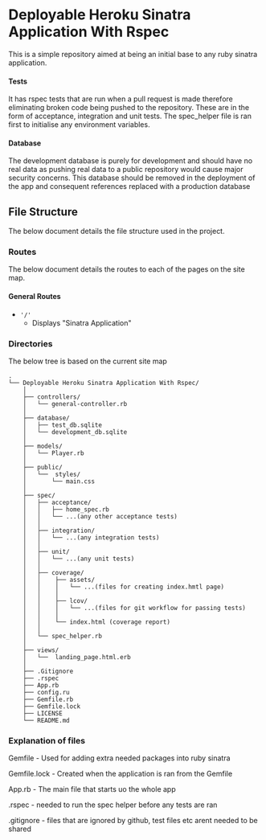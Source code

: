 # Deployable Heroku Sinatra Application With Rspec
This is a simple repository aimed at being an initial base to any ruby sinatra application.

#### Tests
It has rspec tests that are run when a pull request is made therefore eliminating broken code being pushed to the repository. These are in the form of acceptance, integration and unit tests. The spec_helper file is ran first to initialise any environment variables.

#### Database
The development database is purely for development and should have no real data as pushing real data to a public repository would cause major security concerns. This database should be removed in the deployment of the app and consequent references replaced with a production database  

  
## File Structure
The below document details the file structure used in the project.

### Routes
The below document details the routes to each of the pages on the site map.
#### General Routes

* `'/'`
  * Displays "Sinatra Application"
  

### Directories

The below tree is based on the current site map
```
.
└── Deployable Heroku Sinatra Application With Rspec/
    │
    ├── controllers/
    │   └── general-controller.rb
    │
    ├── database/
    │   ├── test_db.sqlite
    │   └── development_db.sqlite
    │
    ├── models/
    │   └── Player.rb
    │
    ├── public/
    │   └──  styles/
    │       └── main.css
    │
    ├── spec/
    │   ├── acceptance/
    │   │   ├── home_spec.rb
    │   │   └── ...(any other acceptance tests)
    │   │
    │   ├── integration/
    │   │   └── ...(any integration tests)
    │   │
    │   ├── unit/
    │   │   └── ...(any unit tests)
    │   │
    │   ├── coverage/
    │   │    ├── assets/
    │   │    │   └── ...(files for creating index.hmtl page)
    │   │    │
    │   │    ├── lcov/
    │   │    │   └── ...(files for git workflow for passing tests)
    │   │    │
    │   │    └── index.html (coverage report)
    │   │
    │   └── spec_helper.rb
    │
    ├── views/
    │   └──  landing_page.html.erb
    │
    ├── .Gitignore
    ├── .rspec
    ├── App.rb
    ├── config.ru
    ├── Gemfile.rb
    ├── Gemfile.lock
    ├── LICENSE
    └── README.md
```

### Explanation of files
Gemfile - Used for adding extra needed packages into ruby sinatra

Gemfile.lock - Created when the application is ran from the Gemfile

App.rb - The main file that starts uo the whole app

.rspec - needed to run the spec helper before any tests are ran

.gitignore - files that are ignored by github, test files etc arent needed to be shared


